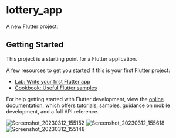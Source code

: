 # lottery_app

A new Flutter project.

## Getting Started

This project is a starting point for a Flutter application.

A few resources to get you started if this is your first Flutter project:

- [Lab: Write your first Flutter app](https://docs.flutter.dev/get-started/codelab)
- [Cookbook: Useful Flutter samples](https://docs.flutter.dev/cookbook)

For help getting started with Flutter development, view the
[online documentation](https://docs.flutter.dev/), which offers tutorials,
samples, guidance on mobile development, and a full API reference.

![Screenshot_20230312_155152](https://user-images.githubusercontent.com/114164037/224538769-154e2854-7d75-432a-be61-76330020d205.jpg)
![Screenshot_20230312_155618](https://user-images.githubusercontent.com/114164037/224538772-0e2bcb1a-6112-449e-b916-04b7808a6463.jpg)
![Screenshot_20230312_155148](https://user-images.githubusercontent.com/114164037/224538774-503d9169-fdc2-494f-8058-7d9fcf5d55c0.jpg)
